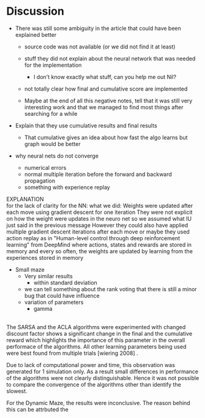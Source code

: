 # Discussion

* There was still some ambiguity in the article that could have been explained better
    - source code was not available (or we did not find it at least)
    - stuff they did not explain about the neural network that was needed for the implementation
        + I don't know exactly what stuff, can you help me out Nil?
    - not totally clear how final and cumulative score are implemented
    
    - Maybe at the end of all this negative notes, tell that it was still very interesting work and that we managed to find most things after searching for a while

* Explain that they use cumulative results and final results
    - That cumulative gives an idea about how fast the algo learns but graph would be better
    
* why neural nets do not converge
    - numerical errors
    - normal multiple iteration before the forward and backward propagation
    - something with experience replay

EXPLANATION    
for the lack of clarity for the NN: what we did: Weights were updated after each move using gradient descent for one iteration
They were not explicit on how the weight were updates in the neuro net so we assumed what IU just said in the previous message
However they could also have applied multiple gradient descent iterations after each move
or maybe they used action replay as in "Human-level control through deep reinforcement learning" from DeepMind where actions, states and rewards are stored in memory and every so often, the weights are updated by learning from the experiences stored in memory
    
* Small maze
    - Very similar results
        + within standard deviation
    - we can tell something about the rank voting that there is still a minor bug that could have influence
    - variation of parameters
        + gamma 

<br>
The SARSA and the ACLA algorithms were experimented with changed discount factor shows a significant change in the final and the cumulative reward which highlights the importance of this parameter in the overall performace of the algorithms. All other learning parameters being used were best found from multiple trials [wiering 2008] .

Due to lack of computational power and time, this observation was generated for 1 simulation only. As a result small differences in performance of the algorithms were not clearly distinguishable. Hence it was not possible to compare the convergence of the algorithms other than identify the slowest.

For the Dynamic Maze, the results  were inconclusive. The reason behind this can be attrbuted the
